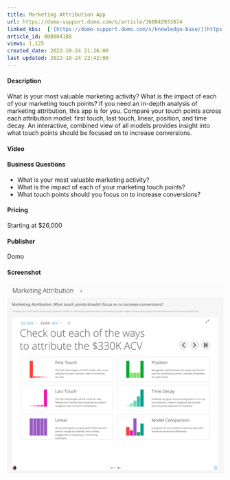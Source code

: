 ```yaml
---
title: Marketing Attribution App
url: https://domo-support.domo.com/s/article/360042933874
linked_kbs:  ['[https://domo-support.domo.com/s/knowledge-base/](https://domo-support.domo.com/s/knowledge-base/)', '[https://domo-support.domo.com/s/](https://domo-support.domo.com/s/)', '[https://domo-support.domo.com/s/topic/0TO5w000000ZampGAC](https://domo-support.domo.com/s/topic/0TO5w000000ZampGAC)', '[https://domo-support.domo.com/s/topic/0TO5w000000Zan9GAC](https://domo-support.domo.com/s/topic/0TO5w000000Zan9GAC)', '[https://domo-support.domo.com/s/article/360042933874](https://domo-support.domo.com/s/article/360042933874)', '[https://domo-support.domo.com/s/topic/0TO5w000000Zan9GAC/available-apps](https://domo-support.domo.com/s/topic/0TO5w000000Zan9GAC/available-apps)', '[https://domo-support.domo.com/s/article/360043429933](https://domo-support.domo.com/s/article/360043429933)', '[https://domo-support.domo.com/s/article/360043429953](https://domo-support.domo.com/s/article/360043429953)', '[https://domo-support.domo.com/s/article/360042925494](https://domo-support.domo.com/s/article/360042925494)', '[https://domo-support.domo.com/s/article/360043429913](https://domo-support.domo.com/s/article/360043429913)', '[https://domo-support.domo.com/s/article/4408174643607](https://domo-support.domo.com/s/article/4408174643607)', '[https://domo-support.domo.com/s/login/](https://domo-support.domo.com/s/login/)']
article_id: 000004188
views: 1,125
created_date: 2022-10-24 21:26:00
last updated: 2022-10-24 22:42:00
---
```




#### Description


What is your most valuable marketing activity? What is the impact of each of your marketing touch points? If you need an in-depth analysis of marketing attribution, this app is for you. Compare your touch points across each attribution model: first touch, last touch, linear, position, and time decay. An interactive, combined view of all models provides insight into what touch points should be focused on to increase conversions. 


#### Video



#### Business Questions


* What is your most valuable marketing activity?
* What is the impact of each of your marketing touch points?
* What touch points should you focus on to increase conversions?


#### Pricing


Starting at $26,000


#### Publisher


Domo


#### Screenshot


![clipboard_ee5838c30753f58fbfa444a037a62ecbe.png](clipboard_ee5838c30753f58fbfa444a037a62ecbe.png)

